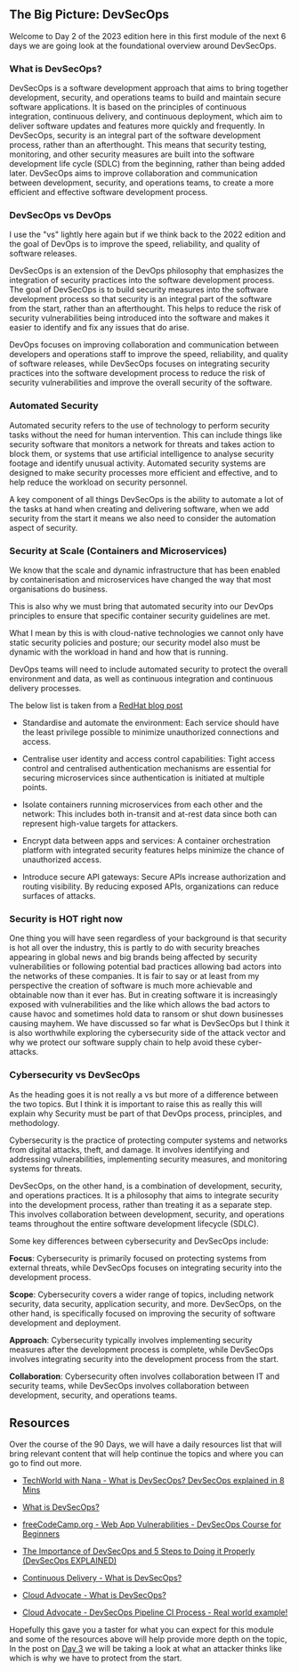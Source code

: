 ## The Big Picture: DevSecOps

Welcome to Day 2 of the 2023 edition here in this first module of the next 6 days we are going look at the foundational overview around DevSecOps. 

### What is DevSecOps? 

DevSecOps is a software development approach that aims to bring together development, security, and operations teams to build and maintain secure software applications. It is based on the principles of continuous integration, continuous delivery, and continuous deployment, which aim to deliver software updates and features more quickly and frequently. In DevSecOps, security is an integral part of the software development process, rather than an afterthought. This means that security testing, monitoring, and other security measures are built into the software development life cycle (SDLC) from the beginning, rather than being added later. DevSecOps aims to improve collaboration and communication between development, security, and operations teams, to create a more efficient and effective software development process.

### DevSecOps vs DevOps 

I use the "vs" lightly here again but if we think back to the 2022 edition and the goal of DevOps is to improve the speed, reliability, and quality of software releases.

DevSecOps is an extension of the DevOps philosophy that emphasizes the integration of security practices into the software development process. The goal of DevSecOps is to build security measures into the software development process so that security is an integral part of the software from the start, rather than an afterthought. This helps to reduce the risk of security vulnerabilities being introduced into the software and makes it easier to identify and fix any issues that do arise.

DevOps focuses on improving collaboration and communication between developers and operations staff to improve the speed, reliability, and quality of software releases, while DevSecOps focuses on integrating security practices into the software development process to reduce the risk of security vulnerabilities and improve the overall security of the software.

### Automated Security 

Automated security refers to the use of technology to perform security tasks without the need for human intervention. This can include things like security software that monitors a network for threats and takes action to block them, or systems that use artificial intelligence to analyse security footage and identify unusual activity. Automated security systems are designed to make security processes more efficient and effective, and to help reduce the workload on security personnel.

A key component of all things DevSecOps is the ability to automate a lot of the tasks at hand when creating and delivering software, when we add security from the start it means we also need to consider the automation aspect of security. 

### Security at Scale (Containers and Microservices)

We know that the scale and dynamic infrastructure that has been enabled by containerisation and microservices have changed the way that most organisations do business. 

This is also why we must bring that automated security into our DevOps principles to ensure that specific container security guidelines are met. 

What I mean by this is with cloud-native technologies we cannot only have static security policies and posture; our security model also must be dynamic with the workload in hand and how that is running. 

DevOps teams will need to include automated security to protect the overall environment and data, as well as continuous integration and continuous delivery processes. 

The below list is taken from a [RedHat blog post](https://www.redhat.com/en/topics/devops/what-is-devsecops)

- Standardise and automate the environment: Each service should have the least privilege possible to minimize unauthorized connections and access.

- Centralise user identity and access control capabilities: Tight access control and centralised authentication mechanisms are essential for securing microservices since authentication is initiated at multiple points.

- Isolate containers running microservices from each other and the network: This includes both in-transit and at-rest data since both can represent high-value targets for attackers.

- Encrypt data between apps and services: A container orchestration platform with integrated security features helps minimize the chance of unauthorized access.

- Introduce secure API gateways: Secure APIs increase authorization and routing visibility. By reducing exposed APIs, organizations can reduce surfaces of attacks.

### Security is HOT right now

One thing you will have seen regardless of your background is that security is hot all over the industry, this is partly to do with security breaches appearing in global news and big brands being affected by security vulnerabilities or following potential bad practices allowing bad actors into the networks of these companies. It is fair to say or at least from my perspective the creation of software is much more achievable and obtainable now than it ever has. But in creating software it is increasingly exposed with vulnerabilities and the like which allows the bad actors to cause havoc and sometimes hold data to ransom or shut down businesses causing mayhem. We have discussed so far what is DevSecOps but I think it is also worthwhile exploring the cybersecurity side of the attack vector and why we protect our software supply chain to help avoid these cyber-attacks. 

### Cybersecurity vs DevSecOps

As the heading goes it is not really a vs but more of a difference between the two topics. But I think it is important to raise this as really this will explain why Security must be part of that DevOps process, principles, and methodology. 

Cybersecurity is the practice of protecting computer systems and networks from digital attacks, theft, and damage. It involves identifying and addressing vulnerabilities, implementing security measures, and monitoring systems for threats.

DevSecOps, on the other hand, is a combination of development, security, and operations practices. It is a philosophy that aims to integrate security into the development process, rather than treating it as a separate step. This involves collaboration between development, security, and operations teams throughout the entire software development lifecycle (SDLC).

Some key differences between cybersecurity and DevSecOps include:

**Focus**: Cybersecurity is primarily focused on protecting systems from external threats, while DevSecOps focuses on integrating security into the development process.

**Scope**: Cybersecurity covers a wider range of topics, including network security, data security, application security, and more. DevSecOps, on the other hand, is specifically focused on improving the security of software development and deployment.

**Approach**: Cybersecurity typically involves implementing security measures after the development process is complete, while DevSecOps involves integrating security into the development process from the start.

**Collaboration**: Cybersecurity often involves collaboration between IT and security teams, while DevSecOps involves collaboration between development, security, and operations teams.

## Resources 

Over the course of the 90 Days, we will have a daily resources list that will bring relevant content that will help continue the topics and where you can go to find out more. 

- [TechWorld with Nana - What is DevSecOps? DevSecOps explained in 8 Mins](https://www.youtube.com/watch?v=nrhxNNH5lt0&list=PLsKoqAvws1pvg7qL7u28_OWfXwqkI3dQ1&index=1&t=19s)

- [What is DevSecOps?](https://www.youtube.com/watch?v=J73MELGF6u0&list=PLsKoqAvws1pvg7qL7u28_OWfXwqkI3dQ1&index=2&t=1s)

- [freeCodeCamp.org - Web App Vulnerabilities - DevSecOps Course for Beginners](https://www.youtube.com/watch?v=F5KJVuii0Yw&list=PLsKoqAvws1pvg7qL7u28_OWfXwqkI3dQ1&index=3&t=67s)

- [The Importance of DevSecOps and 5 Steps to Doing it Properly (DevSecOps EXPLAINED)](https://www.youtube.com/watch?v=KaoPQLyWq_g&list=PLsKoqAvws1pvg7qL7u28_OWfXwqkI3dQ1&index=4&t=13s)

- [Continuous Delivery - What is DevSecOps?](https://www.youtube.com/watch?v=NdvMUcWNlFw&list=PLsKoqAvws1pvg7qL7u28_OWfXwqkI3dQ1&index=5&t=6s)

- [Cloud Advocate - What is DevSecOps?](https://www.youtube.com/watch?v=a2y4Oj5wrZg&list=PLsKoqAvws1pvg7qL7u28_OWfXwqkI3dQ1&index=6)

- [Cloud Advocate - DevSecOps Pipeline CI Process - Real world example!](https://www.youtube.com/watch?v=ipe08lFQZU8&list=PLsKoqAvws1pvg7qL7u28_OWfXwqkI3dQ1&index=7&t=204s)

Hopefully this gave you a taster for what you can expect for this module and some of the resources above will help provide more depth on the topic, In the post on [Day 3](day03.md) we will be taking a look at what an attacker thinks like which is why we have to protect from the start.
